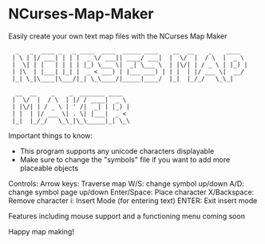 # NCurses-Map-Maker
Easily create your own text map files with the NCurses Map Maker
```
  _   _  ____ _   _ ____  ____  _____ ____    __  __    _    ____
 | \ | |/ ___| | | |  _ \/ ___|| ____/ ___|  |  \/  |  / \  |  _ \
 |  \| | |   | | | | |_) \___ \|  _| \___ \  | |\/| | / _ \ | |_) |
 | |\  | |___| |_| |  _ < ___) | |___ ___) | | |  | |/ ___ \|  __/
 |_| \_|\____|\___/|_| \_\____/|_____|____/  |_|  |_/_/   \_\_|

  __  __    _    _  _______ ____
 |  \/  |  / \  | |/ / ____|  _ \
 | |\/| | / _ \ | ' /|  _| | |_) |
 | |  | |/ ___ \| . \| |___|  _ <
 |_|  |_/_/   \_\_|\_\_____|_| \_\
```
Important things to know:
- This program supports any unicode characters displayable
- Make sure to change the "symbols" file if you want to add more placeable objects

Controls:
Arrow keys: Traverse map
W/S: change symbol up/down
A/D: change symbol page up/down
Enter/Space: Place character
X/Backspace: Remove character
i: Insert Mode (for entering text)
ENTER: Exit insert mode

Features including mouse support and a functioning menu coming soon

Happy map making!
